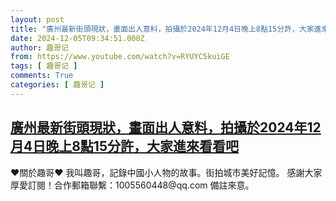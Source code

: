 ```yaml
---
layout: post
title: "廣州最新街頭現狀，畫面出人意料，拍攝於2024年12月4日晚上8點15分許，大家進來看看吧"
date: 2024-12-05T09:34:51.000Z
author: 趣哥记
from: https://www.youtube.com/watch?v=RYUYC5kuiGE
tags: [ 趣哥记 ]
comments: True
categories: [ 趣哥记 ]
---
```

<!--1733391291000-->
[廣州最新街頭現狀，畫面出人意料，拍攝於2024年12月4日晚上8點15分許，大家進來看看吧](https://www.youtube.com/watch?v=RYUYC5kuiGE)
------

<div>
♥關於趣哥♥  我叫趣哥，記錄中國小人物的故事。街拍城市美好記憶。  感謝大家厚愛訂閱！合作郵箱聯繫：1005560448@qq.com 備註來意。
</div>

